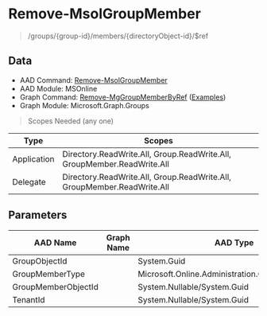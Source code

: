 # Remove-MsolGroupMember

> /groups/{group-id}/members/{directoryObject-id}/$ref

## Data

+ AAD Command: [Remove-MsolGroupMember](https://docs.microsoft.com/en-us/powershell/module/MSOnline/Remove-MsolGroupMember)
+ AAD Module: MSOnline
+ Graph Command: [Remove-MgGroupMemberByRef](https://docs.microsoft.com/en-us/powershell/module/Microsoft.Graph.Groups/Remove-MgGroupMemberByRef) ([Examples](https://github.com/orgs/msgraph/discussions?discussions_q=Remove-MgGroupMemberByRef))
+ Graph Module: Microsoft.Graph.Groups

> Scopes Needed (any one)

|Type|Scopes|
|---|---|
|Application|Directory.ReadWrite.All, Group.ReadWrite.All, GroupMember.ReadWrite.All|
|Delegate|Directory.ReadWrite.All, Group.ReadWrite.All, GroupMember.ReadWrite.All|

## Parameters

|AAD Name|Graph Name|AAD Type|Graph Type|Infos|
|---|---|---|---|---|
|GroupObjectId||System.Guid|||
|GroupMemberType||Microsoft.Online.Administration.GroupMemberType|||
|GroupMemberObjectId||System.Nullable/System.Guid|||
|TenantId||System.Nullable/System.Guid|||

